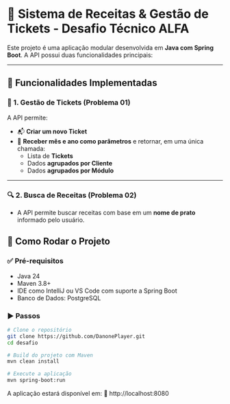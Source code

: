 # 🍲 Sistema de Receitas & Gestão de Tickets - Desafio Técnico ALFA

Este projeto é uma aplicação modular desenvolvida em **Java com Spring Boot**. A API possui duas funcionalidades principais:

---

## 📌 Funcionalidades Implementadas

### 🧾 1. Gestão de Tickets (Problema 01)

A API permite:

- 📬 **Criar um novo Ticket**
- 📅 **Receber mês e ano como parâmetros** e retornar, em uma única chamada:
  - Lista de **Tickets**
  - Dados **agrupados por Cliente**
  - Dados **agrupados por Módulo**

---

### 🔍 2. Busca de Receitas (Problema 02)

- A API permite buscar receitas com base em um **nome de prato** informado pelo usuário.

## 🚀 Como Rodar o Projeto

### ✅ Pré-requisitos

- Java 24  
- Maven 3.8+  
- IDE como IntelliJ ou VS Code com suporte a Spring Boot  
- Banco de Dados: PostgreSQL

### ▶️ Passos

```bash
# Clone o repositório
git clone https://github.com/DanonePlayer.git
cd desafio

# Build do projeto com Maven
mvn clean install

# Execute a aplicação
mvn spring-boot:run
```

A aplicação estará disponível em:
📍 http://localhost:8080
